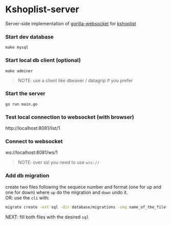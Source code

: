 # Kshoplist-server
Server-side implementation of [gorilla-websocket](https://github.com/gorilla/websocket) for [kshoplist](https://github.com/mkeiji/kshoplist) 

### Start dev database
`make mysql`

### Start local db client (optional)
`make adminer`
> NOTE: use a client like dbeaver / datagrip if you prefer

### Start the server
`go run main.go`
 
### Test local connection to websocket (with browser)
http://localhost:8081/list/1

### Connect to websocket
ws://localhost:8081/ws/1
> NOTE: over ssl you need to use `wss://`

### Add db migration
create two files following the sequece number and format (one for up and one for down)
where `up` do the migration and `down` undo it.
<br>
OR:
use the `cli` with:
```bash
migrate create -ext sql -dir database/migrations -seq name_of_the_file
```
NEXT: fill both files with the desired `sql`
